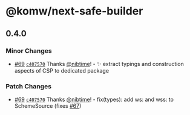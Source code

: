 # @komw/next-safe-builder

## 0.4.0

### Minor Changes

- [#69](https://github.com/nibtime/next-safe-middleware/pull/69) [`c407570`](https://github.com/komw/next-safe-middleware/commit/c4075709fd8598ff3af27bafd25e0f298509dac5) Thanks [@nibtime](https://github.com/nibtime)! - :sparkles: extract typings and construction aspects of CSP to dedicated package

### Patch Changes

- [#69](https://github.com/nibtime/next-safe-middleware/pull/69) [`c407570`](https://github.com/komw/next-safe-middleware/commit/c4075709fd8598ff3af27bafd25e0f298509dac5) Thanks [@nibtime](https://github.com/nibtime)! - fix(types): add ws: and wss: to SchemeSource (fixes [#67](https://github.com/komw/next-safe-middleware/issues/67))
